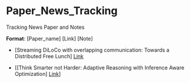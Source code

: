 # Paper_News_Tracking

Tracking News Paper and Notes

**Format**: [Paper_name] [Link] [Note]

- [Streaming DiLoCo with overlapping communication: Towards a Distributed Free Lunch] [Link](https://arxiv.org/pdf/2501.18512)

- [[Think Smarter not Harder: Adaptive Reasoning with Inference Aware Optimization] [Link](https://arxiv.org/pdf/2501.17974)]
